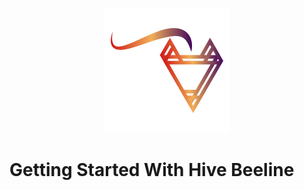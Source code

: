 <div align=center>

![](../imgs/kyuubi_logo_simple.png)

</div>

# Getting Started With Hive Beeline

